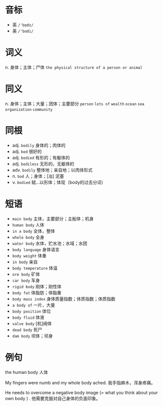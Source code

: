 # 音标

- 英 `/'bɒdɪ/`
- 美 `/'bɑdi/`

# 词义

n. 身体；主体；尸体
`the physical structure of a person or animal`

# 同义

n. 身体；主体；大量；团体；主要部分
`person` `lots of` `wealth` `ocean` `sea` `organization` `community`

# 同根

- adj. `bodily` 身体的；肉体的
- adj. `bod` 很好的
- adj. `bodied` 有形的；有躯体的
- adj. `bodiless` 无形的，无躯体的
- adv. `bodily` 整体地；亲自地；以肉体形式
- n. `bod` 人；身体；[冶] 泥塞
- v. `bodied` 赋…以形体；体现（body的过去分词）

# 短语

- `main body` 主体，主要部分；主船体；机身
- `human body` 人体
- `in a body` 全体，整体
- `whole body` 全身
- `water body` 水体，贮水池；水域；水团
- `body language` 身体语言
- `body weight` 体重
- `in body` 亲自
- `body temperature` 体温
- `ore body` 矿体
- `car body` 车身
- `rigid body` 刚体；刚性体
- `body fat` 体脂肪；体脂重
- `body mass index` 身体质量指数；体质指数；体质指数
- `a body of` 一片，大量
- `body position` 体位
- `body fluid` 体液
- `valve body` [机]阀体
- `dead body` 死尸
- `dam body` 坝体；坝身

# 例句

the human body
人体

My fingers were numb and my whole body ached.
我手指麻木，浑身疼痛。

He needs to overcome a negative body image (=  what you think about your own body  ) .
他需要克服对自己身体的负面印象。


